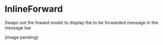 # InlineForward

Swaps out the foward model to display the to be forwarded message in the message bar

(image pending)


